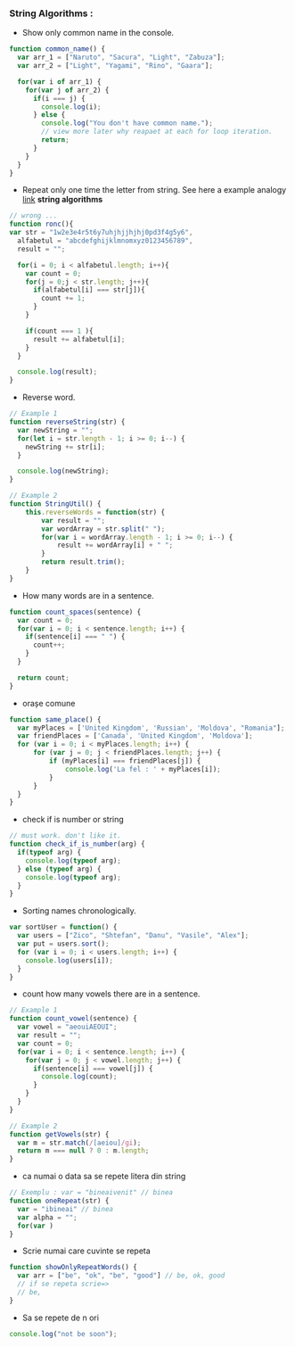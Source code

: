 ### String Algorithms :

* Show only common name in the console.
```javascript
function common_name() {
  var arr_1 = ["Naruto", "Sacura", "Light", "Zabuza"];
  var arr_2 = ["Light", "Yagami", "Rino", "Gaara"];

  for(var i of arr_1) {
    for(var j of arr_2) {
      if(i === j) {
        console.log(i);
      } else {
        console.log("You don't have common name.");
        // view more later why reapaet at each for loop iteration.
        return;
      }
    }
  }
}
```


* Repeat only one time the letter from string. See here a example analogy [link](https://www.codegrepper.com/code-examples/javascript/javascript+return+repeated+items+from+an+array+only+once) **string algorithms**

```js
// wrong ...
function ronc(){
var str = "1w2e3e4r5t6y7uhjhjjhjhj0pd3f4g5y6",
  alfabetul = "abcdefghijklmnomxyz0123456789",
  result = "";

  for(i = 0; i < alfabetul.length; i++){
    var count = 0;
    for(j = 0;j < str.length; j++){
      if(alfabetul[i] === str[j]){
        count += 1;
      }
    }

    if(count === 1 ){
      result += alfabetul[i];
    }
  }

  console.log(result);
}
```

* Reverse word. 
```js
// Example 1
function reverseString(str) {
  var newString = "";
  for(let i = str.length - 1; i >= 0; i--) {
    newString += str[i];
  }

  console.log(newString);
}

// Example 2
function StringUtil() {
    this.reverseWords = function(str) {
        var result = "";
        var wordArray = str.split(" ");
        for(var i = wordArray.length - 1; i >= 0; i--) {
            result += wordArray[i] + " ";
        }
        return result.trim();
    }
}
```

* How many words are in a sentence. 

```javascript
function count_spaces(sentence) {
  var count = 0;
  for(var i = 0; i < sentence.length; i++) {
    if(sentence[i] === " ") {
      count++;
    }
  }

  return count;
}
``` 

* orașe comune

```javascript
function same_place() {
  var myPlaces = ['United Kingdom', 'Russian', 'Moldova', "Romania"];
  var friendPlaces = ['Canada', 'United Kingdom', 'Moldova'];
  for (var i = 0; i < myPlaces.length; i++) { 
      for (var j = 0; j < friendPlaces.length; j++) {
          if (myPlaces[i] === friendPlaces[j]) {
              console.log('La fel : ' + myPlaces[i]);
          }
      }
  }
}
```

* check if is number or string

```js
// must work. don't like it.
function check_if_is_number(arg) {
  if(typeof arg) {
    console.log(typeof arg);
  } else (typeof arg) {
    console.log(typeof arg);
  }
}
```

* Sorting names chronologically.

```js
var sortUser = function() {
  var users = ["Zico", "Shtefan", "Danu", "Vasile", "Alex"];
  var put = users.sort();
  for (var i = 0; i < users.length; i++) {
    console.log(users[i]);
  }
}
```

* count how many vowels there are in a sentence.
```js
// Example 1
function count_vowel(sentence) {
  var vowel = "aeouiAEOUI";
  var result = "";
  var count = 0;
  for(var i = 0; i < sentence.length; i++) {
    for(var j = 0; j < vowel.length; j++) {
      if(sentence[i] === vowel[j]) {
        console.log(count);
      }   
    } 
  }
}

// Example 2
function getVowels(str) {
  var m = str.match(/[aeiou]/gi);
  return m === null ? 0 : m.length;
}
```


* ca numai o data sa se repete litera din string

```js
// Exemplu : var = "bineaivenit" // binea
function oneRepeat(str) {
  var = "ibineai" // binea
  var alpha = "";
  for(var )
}
```

* Scrie numai care cuvinte se repeta

```js
function showOnlyRepeatWords() {
  var arr = ["be", "ok", "be", "good"] // be, ok, good
  // if se repeta scrie=>
  // be, 
}
```

* Sa se repete de n ori

```js
console.log("not be soon");
```